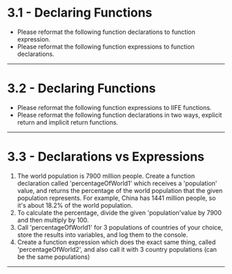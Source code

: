 # 3.1 - Declaring Functions

- Please reformat the following function declarations to function expression.
- Please reformat the following function expressions to function declarations.

---

# 3.2 - Declaring Functions

- Please reformat the following function expressions to IIFE functions.
- Please reformat the following function declarations in two ways, explicit
  return and implicit return functions.

---

# 3.3 - Declarations vs Expressions

1. The world population is 7900 million people. Create a function declaration
   called 'percentageOfWorld1' which receives a 'population' value, and returns
   the percentage of the world population that the given population represents.
   For example, China has 1441 million people, so it's about 18.2% of the world
   population.
2. To calculate the percentage, divide the given 'population'value by 7900 and
   then multiply by 100.
3. Call 'percentageOfWorld1' for 3 populations of countries of your choice,
   store the results into variables, and log them to the console.
4. Create a function expression which does the exact same thing, called
   'percentageOfWorld2', and also call it with 3 country populations (can be the
   same populations)

---
